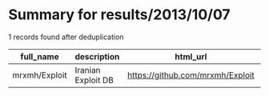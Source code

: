 
# Summary for results/2013/10/07
    
1 records found after deduplication

| full_name | description | html_url | matched_list | matched_count | pushed_at | size | stargazers_count | language | forks_count | vul_ids |
|---------------|--------------------|----------------------------------|----------------|-----------------|---------------------------|--------|--------------------|------------|---------------|-----------|
| mrxmh/Exploit | Iranian Exploit DB | https://github.com/mrxmh/Exploit | ['exploit'] | 1 | 2013-10-07 18:47:15+00:00 | 548 | 0 | CSS | 0 | [] |
